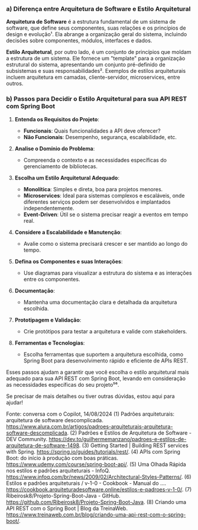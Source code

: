 ### a) Diferença entre Arquitetura de Software e Estilo Arquitetural

**Arquitetura de Software** é a estrutura fundamental de um sistema de software, que define seus componentes, suas relações e os princípios de design e evolução¹. Ela abrange a organização geral do sistema, incluindo decisões sobre componentes, módulos, interfaces e dados.

**Estilo Arquitetural**, por outro lado, é um conjunto de princípios que moldam a estrutura de um sistema. Ele fornece um "template" para a organização estrutural do sistema, apresentando um conjunto pré-definido de subsistemas e suas responsabilidades². Exemplos de estilos arquiteturais incluem arquitetura em camadas, cliente-servidor, microservices, entre outros.

### b) Passos para Decidir o Estilo Arquitetural para sua API REST com Spring Boot

1. **Entenda os Requisitos do Projeto**:
   - **Funcionais**: Quais funcionalidades a API deve oferecer?
   - **Não Funcionais**: Desempenho, segurança, escalabilidade, etc.

2. **Analise o Domínio do Problema**:
   - Compreenda o contexto e as necessidades específicas do gerenciamento de bibliotecas.

3. **Escolha um Estilo Arquitetural Adequado**:
   - **Monolítica**: Simples e direta, boa para projetos menores.
   - **Microservices**: Ideal para sistemas complexos e escaláveis, onde diferentes serviços podem ser desenvolvidos e implantados independentemente.
   - **Event-Driven**: Útil se o sistema precisar reagir a eventos em tempo real.

4. **Considere a Escalabilidade e Manutenção**:
   - Avalie como o sistema precisará crescer e ser mantido ao longo do tempo.

5. **Defina os Componentes e suas Interações**:
   - Use diagramas para visualizar a estrutura do sistema e as interações entre os componentes.

6. **Documentação**:
   - Mantenha uma documentação clara e detalhada da arquitetura escolhida.

7. **Prototipagem e Validação**:
   - Crie protótipos para testar a arquitetura e valide com stakeholders.

8. **Ferramentas e Tecnologias**:
   - Escolha ferramentas que suportem a arquitetura escolhida, como Spring Boot para desenvolvimento rápido e eficiente de APIs REST.

Esses passos ajudam a garantir que você escolha o estilo arquitetural mais adequado para sua API REST com Spring Boot, levando em consideração as necessidades específicas do seu projeto⁵⁶.

Se precisar de mais detalhes ou tiver outras dúvidas, estou aqui para ajudar!

Fonte: conversa com o Copilot, 14/08/2024
(1) Padrões arquiteturais: arquitetura de software descomplicada. https://www.alura.com.br/artigos/padroes-arquiteturais-arquitetura-software-descomplicada.
(2) Padrões e Estilos de Arquitetura de Software - DEV Community. https://dev.to/guilhermemanzano/padroes-e-estilos-de-arquitetura-de-software-1498.
(3) Getting Started | Building REST services with Spring. https://spring.io/guides/tutorials/rest/.
(4) APIs com Spring Boot: do início à produção com boas práticas. https://www.udemy.com/course/spring-boot-api/.
(5) Uma Olhada Rápida nos estilos e padrões arquiteturais - InfoQ. https://www.infoq.com/br/news/2009/02/Architectural-Styles-Patterns/.
(6) Estilos e padrões arquiteturais / v-1-0 - Cookbook - Manual do .... https://cookbook.arquiteturadesoftware.online/estilos-e-padroes-v-1-0/.
(7) Ribeirosk8/Projeto-Spring-Boot-Java - GitHub. https://github.com/Ribeirosk8/Projeto-Spring-Boot-Java.
(8) Criando uma API REST com o Spring Boot | Blog da TreinaWeb. https://www.treinaweb.com.br/blog/criando-uma-api-rest-com-o-spring-boot/.